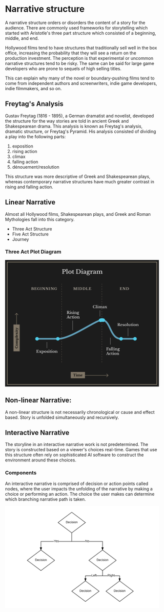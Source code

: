 # Narrative structure
A narrative structure orders or disorders the content of a story for the audience. There are commonly used frameworks for storytelling which started with Aristotle's three part structure which consisted of a beginning, middle, and end.

Hollywood films tend to have structures that traditionally sell well in the box office, increasing the probability that they will see a return on the production investment. The perception is that experimental or uncommon narrative structures tend to be risky. The same can be said for large game developers who are prone to sequels of high selling titles.

This can explain why many of the novel or boundary-pushing films tend to come from independent authors and screenwriters, indie game developers, indie filmmakers, and so on.


## Freytag's Analysis

Gustav Freytag (1816 - 1895), a German dramatist and novelist, developed the structure for the way stories are told in ancient Greek and Shakespearean drama. This analysis is known as Freytag's analysis, dramatic structure, or Freytag's Pyramid. His analysis consisted of dividing a play into the following parts:

1. exposition
2. rising action
3. climax
4. falling action
5. dénouement/resolution

This structure was more descriptive of Greek and Shakespearean plays, whereas contemporary narrative structures have much greater contrast in rising and falling action.

## Linear Narrative
Almost all Hollywood films, Shakespearean plays, and Greek and Roman Mythologies fall into this category.

- Three Act Structure
- Five Act Structure
- Journey

### Three Act Plot Diagram

![](plot_diagram_reverse2.png)

## Non-linear Narrative:
A non-linear structure is not necessarily chronological or cause and effect based. Story is unfolded simultaneously and recursively.

## Interactive Narrative
The storyline in an interactive narrative work is not predetermined. The story is constructed based on a viewer's choices real-time. Games that use this structure often rely on sophisticated AI software to construct the environment around these choices.

### Components
An interactive narrative is comprised of decision or action points called nodes, where the user impacts the unfolding of the narrative by making a choice or performing an action. The choice the user makes can determine which branching narrative path is taken.


![Branching paths](../interactive-narrative-branching-paths.png)

